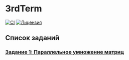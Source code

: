 # 3rdTerm

[![CI](https://github.com/Andrw-404/2nd-term/actions/workflows/ci.yml/badge.svg)](https://github.com/Andrw-404/3rdTerm/actions/workflows/ci.yml)
[![Лицензия](https://img.shields.io/badge/license-MIT-blue.svg)](LICENSE)

## Список заданий

### [Задание 1: Параллельное умножение матриц](https://github.com/Andrw-404/3rdTerm/pull/1)
